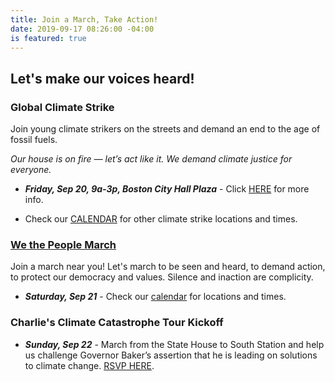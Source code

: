 ```yaml
---
title: Join a March, Take Action!
date: 2019-09-17 08:26:00 -04:00
is featured: true
---
```


## Let's make our voices heard!

### Global Climate Strike

Join young climate strikers on the streets and demand an end to the age of fossil fuels.

*Our house is on fire — let’s act like it. We demand climate justice for everyone.*

* ***Friday, Sep 20, 9a-3p, Boston City Hall Plaza*** - Click [HERE](bit.ly/boston-climate-strike) for more info.

* Check our [CALENDAR](http://www.indivisibleacton.org/calendar.html)  for other climate strike locations and times.

### [We the People March](https://www.wethepeoplemarch2019.org)

Join a march near you!  Let's march to be seen and heard, to demand action, to protect our democracy and values.  Silence and inaction are complicity.

* ***Saturday, Sep 21*** - Check our [calendar](http://www.indivisibleacton.org/calendar.html) for locations and times.  


### Charlie's Climate Catastrophe Tour Kickoff

* ***Sunday, Sep 22*** - March from the State House to South Station and help us challenge Governor Baker’s assertion that he is leading on solutions to climate change.  [RSVP HERE](https://actionnetwork.org/events/charlies-march-from-the-state-house-to-weymouth/).